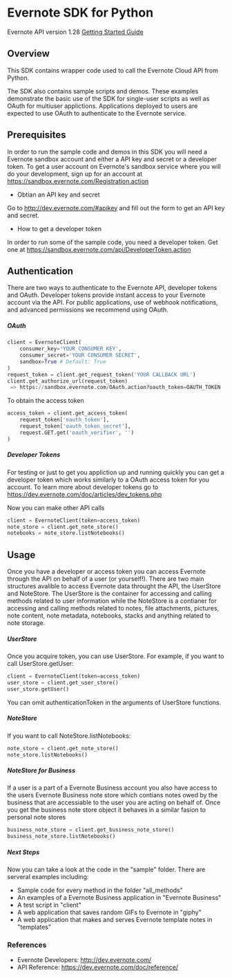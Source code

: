 Evernote SDK for Python
============================================

Evernote API version 1.28
[Getting Started Guide](https://www.evernote.com/l/AAx5Wy2HPa9JqakerbR1mmK9QbCMzSlBfz8)

Overview
--------
This SDK contains wrapper code used to call the Evernote Cloud API from Python.

The SDK also contains sample scripts and demos. These examples demonstrate the basic use of the SDK for single-user scripts as well as OAuth for multiuser applictions. Applications deployed to users are expected to use OAuth to authenticate to the Evernote service.

Prerequisites
-------------
In order to run the sample code and demos in this SDK you will need a Evernote sandbox account and either a API key and secret or a developer token.  To get a user account on Evernote's sandbox service where you will do your development, sign up for an account at https://sandbox.evernote.com/Registration.action

*	Obtian an API key and secret

Go to http://dev.evernote.com/#apikey and fill out the form to get an API key and secret.

* How to get a developer token

In order to run some of the sample code, you need a developer token. Get one at https://sandbox.evernote.com/api/DeveloperToken.action


Authentication
--------------
There are two ways to authenticate to the Evernote API, developer tokens and OAuth. Developer tokens provide instant access to your Evernote account via the API. For public applications, use of webhook notifications, and advanced permissions we recommend using OAuth.

##### OAuth #####
```python
client = EvernoteClient(
    consumer_key='YOUR CONSUMER KEY',
    consumer_secret='YOUR CONSUMER SECRET',
    sandbox=True # Default: True
)
request_token = client.get_request_token('YOUR CALLBACK URL')
client.get_authorize_url(request_token)
 => https://sandbox.evernote.com/OAuth.action?oauth_token=OAUTH_TOKEN
```
To obtain the access token
```python
access_token = client.get_access_token(
    request_token['oauth_token'],
    request_token['oauth_token_secret'],
    request.GET.get('oauth_verifier', '')
)
```
##### Developer Tokens #####
For testing or just to get you appliction up and running quickly you can get a developer token which works similarly to a OAuth access token for you account.  To learn more about developer tokens go to https://dev.evernote.com/doc/articles/dev_tokens.php

Now you can make other API calls
```python
client = EvernoteClient(token=access_token)
note_store = client.get_note_store()
notebooks = note_store.listNotebooks()
```

Usage
-----
Once you have a developer or access token you can access Evernote through the API on behalf of a user (or yourself!).  There are two main structures avalible to access Evernote data throught the API, the UserStore and NoteStore.  The UserStore is the container for accessing and calling methods related to user information while the NoteStore is a contianer for accessing and calling methods related to notes, file attachments, pictures, note content, note metadata, notebooks, stacks and anything related to note storage.

##### UserStore #####
Once you acquire token, you can use UserStore. For example, if you want to call UserStore.getUser:
```python
client = EvernoteClient(token=access_token)
user_store = client.get_user_store()
user_store.getUser()
```
You can omit authenticationToken in the arguments of UserStore functions.

##### NoteStore #####
If you want to call NoteStore.listNotebooks:
```python
note_store = client.get_note_store()
note_store.listNotebooks()
```

##### NoteStore for Business #####
If a user is a part of a Evernote Business account you also have access to the users Evernote Business note store which contians notes owed by the business that are accessiable to the user you are acting on behalf of.  Once you get the business note store object it behaves in a similar fasion to personal note stores
```python
business_note_store = client.get_business_note_store()
business_note_store.listNotebooks()
```

##### Next Steps #####
Now you can take a look at the code in the "sample" folder.  There are serveral examples including:
* Sample code for every method in the folder "all_methods"
* An examples of a Evernote Business application in "Evernote Business"
* A test script in "client"
* A web application that saves random GIFs to Evernote in "giphy"
* A web application that makes and serves Evernote template notes in "templates"


### References ###
- Evernote Developers: http://dev.evernote.com/
- API Reference: https://dev.evernote.com/doc/reference/
